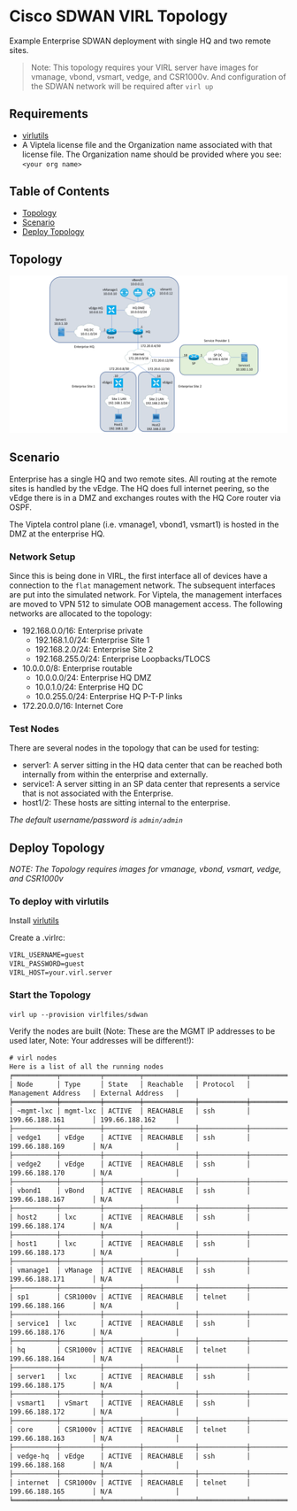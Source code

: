 # Cisco SDWAN VIRL Topology
Example Enterprise SDWAN deployment with single HQ and two remote sites.

> Note: This topology requires your VIRL server have images for vmanage, vbond, vsmart, vedge, and CSR1000v. And configuration of the SDWAN network will be required after `virl up`

## Requirements

* [virlutils](https://github.com/CiscoDevNet/virlutils)
* A Viptela license file and the Organization name associated with that license file.  The Organization name should be provided where you see: `<your org name>`

## Table of Contents
* [Topology](#topology)
* [Scenario](#scenario)
* [Deploy Topology](#deploy-topology)

## Topology

![Alt Text](diagram.png)

## Scenario
Enterprise has a single HQ and two remote sites.  All routing at the remote sites is handled by the vEdge.  The HQ does full internet peering, so the vEdge there is in a DMZ and exchanges routes with the HQ Core router via OSPF.

The Viptela control plane (i.e. vmanage1, vbond1, vsmart1) is hosted in the DMZ at the enterprise HQ.

### Network Setup
Since this is being done in VIRL, the first interface all of devices have a connection to the `flat` management network.  The subsequent interfaces are put into the simulated network.  For Viptela, the management interfaces are moved to VPN 512 to simulate OOB management access.  The following networks are allocated to the topology:

* 192.168.0.0/16: Enterprise private
  * 192.168.1.0/24: Enterprise Site 1
  * 192.168.2.0/24: Enterprise Site 2
  * 192.168.255.0/24: Enterprise Loopbacks/TLOCS
* 10.0.0.0/8: Enterprise routable
  * 10.0.0.0/24: Enterprise HQ DMZ
  * 10.0.1.0/24: Enterprise HQ DC
  * 10.0.255.0/24: Enterprise HQ P-T-P links
* 172.20.0.0/16: Internet Core

### Test Nodes
There are several nodes in the topology that can be used for testing:
* server1: A server sitting in the HQ data center that can be reached both internally from within the enterprise and externally.
* service1: A server sitting in an SP data center that represents a service that is not associated with the Enterprise.
* host1/2: These hosts are sitting internal to the enterprise.

_The default username/password is `admin/admin`_

## Deploy Topology

_NOTE: The Topology requires images for vmanage, vbond, vsmart, vedge, and CSR1000v_

### To deploy with virlutils

Install [virlutils](https://github.com/CiscoDevNet/virlutils)

Create a .virlrc:
```
VIRL_USERNAME=guest
VIRL_PASSWORD=guest
VIRL_HOST=your.virl.server
```

### Start the Topology
```
virl up --provision virlfiles/sdwan
```

Verify the nodes are built (Note: These are the MGMT IP addresses to be used later, Note: Your addresses will be different!):

```
# virl nodes
Here is a list of all the running nodes
╒═══════════╤══════════╤═════════╤═════════════╤════════════╤══════════════════════╤════════════════════╕
│ Node      │ Type     │ State   │ Reachable   │ Protocol   │ Management Address   │ External Address   │
╞═══════════╪══════════╪═════════╪═════════════╪════════════╪══════════════════════╪════════════════════╡
│ ~mgmt-lxc │ mgmt-lxc │ ACTIVE  │ REACHABLE   │ ssh        │ 199.66.188.161       │ 199.66.188.162     │
├───────────┼──────────┼─────────┼─────────────┼────────────┼──────────────────────┼────────────────────┤
│ vedge1    │ vEdge    │ ACTIVE  │ REACHABLE   │ ssh        │ 199.66.188.169       │ N/A                │
├───────────┼──────────┼─────────┼─────────────┼────────────┼──────────────────────┼────────────────────┤
│ vedge2    │ vEdge    │ ACTIVE  │ REACHABLE   │ ssh        │ 199.66.188.170       │ N/A                │
├───────────┼──────────┼─────────┼─────────────┼────────────┼──────────────────────┼────────────────────┤
│ vbond1    │ vBond    │ ACTIVE  │ REACHABLE   │ ssh        │ 199.66.188.167       │ N/A                │
├───────────┼──────────┼─────────┼─────────────┼────────────┼──────────────────────┼────────────────────┤
│ host2     │ lxc      │ ACTIVE  │ REACHABLE   │ ssh        │ 199.66.188.174       │ N/A                │
├───────────┼──────────┼─────────┼─────────────┼────────────┼──────────────────────┼────────────────────┤
│ host1     │ lxc      │ ACTIVE  │ REACHABLE   │ ssh        │ 199.66.188.173       │ N/A                │
├───────────┼──────────┼─────────┼─────────────┼────────────┼──────────────────────┼────────────────────┤
│ vmanage1  │ vManage  │ ACTIVE  │ REACHABLE   │ ssh        │ 199.66.188.171       │ N/A                │
├───────────┼──────────┼─────────┼─────────────┼────────────┼──────────────────────┼────────────────────┤
│ sp1       │ CSR1000v │ ACTIVE  │ REACHABLE   │ telnet     │ 199.66.188.166       │ N/A                │
├───────────┼──────────┼─────────┼─────────────┼────────────┼──────────────────────┼────────────────────┤
│ service1  │ lxc      │ ACTIVE  │ REACHABLE   │ ssh        │ 199.66.188.176       │ N/A                │
├───────────┼──────────┼─────────┼─────────────┼────────────┼──────────────────────┼────────────────────┤
│ hq        │ CSR1000v │ ACTIVE  │ REACHABLE   │ telnet     │ 199.66.188.164       │ N/A                │
├───────────┼──────────┼─────────┼─────────────┼────────────┼──────────────────────┼────────────────────┤
│ server1   │ lxc      │ ACTIVE  │ REACHABLE   │ ssh        │ 199.66.188.175       │ N/A                │
├───────────┼──────────┼─────────┼─────────────┼────────────┼──────────────────────┼────────────────────┤
│ vsmart1   │ vSmart   │ ACTIVE  │ REACHABLE   │ ssh        │ 199.66.188.172       │ N/A                │
├───────────┼──────────┼─────────┼─────────────┼────────────┼──────────────────────┼────────────────────┤
│ core      │ CSR1000v │ ACTIVE  │ REACHABLE   │ telnet     │ 199.66.188.163       │ N/A                │
├───────────┼──────────┼─────────┼─────────────┼────────────┼──────────────────────┼────────────────────┤
│ vedge-hq  │ vEdge    │ ACTIVE  │ REACHABLE   │ ssh        │ 199.66.188.168       │ N/A                │
├───────────┼──────────┼─────────┼─────────────┼────────────┼──────────────────────┼────────────────────┤
│ internet  │ CSR1000v │ ACTIVE  │ REACHABLE   │ telnet     │ 199.66.188.165       │ N/A                │
╘═══════════╧══════════╧═════════╧═════════════╧════════════╧══════════════════════╧════════════════════╛
```
